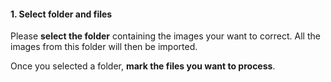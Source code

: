#### 1. Select folder and files

Please **select the folder** containing the images your want to correct.
All the images from this folder will then be imported. 

Once you selected a folder, **mark the files you want to process**.


